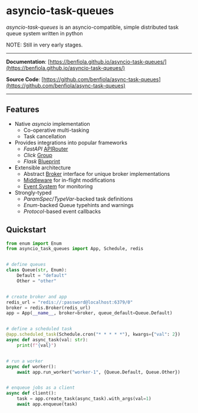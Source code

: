 # asyncio-task-queues

_asyncio-task-queues_ is an asyncio-compatible, simple distributed task queue system written in python

NOTE: Still in very early stages.

---

**Documentation**: [https://benfiola.github.io/asyncio-task-queues/](https://benfiola.github.io/asyncio-task-queues/)

**Source Code**: [https://github.com/benfiola/async-task-queues](https://github.com/benfiola/async-task-queues)

---

## Features

- Native _asyncio_ implementation
  - Co-operative multi-tasking
  - Task cancellation
- Provides integrations into popular frameworks
  - _FastAPI_ [APIRouter](./asyncio_task_queues/fastapi.py)
  - _Click_ [Group](./asyncio_task_queues/click.py)
  - _Flask_ [Blueprint](./asyncio_task_queues/flask.py)
- Extensible architecture
  - Abstract [Broker](./asyncio_task_queues/broker.py) interface for unique broker implementations
  - [Middleware](./asyncio_task_queues/middleware.py) for in-flight modifications
  - [Event System](./asyncio_task_queues/event.py) for monitoring
- Strongly-typed
  - _ParamSpec_/_TypeVar_-backed task definitions
  - _Enum_-backed Queue typehints and warnings
  - _Protocol_-based event callbacks

## Quickstart

```python
from enum import Enum
from asyncio_task_queues import App, Schedule, redis


# define queues
class Queue(str, Enum):
    Default = "default"
    Other = "other"


# create broker and app
redis_url = "redis://:password@localhost:6379/0"
broker = redis.Broker(redis_url)
app = App(__name__, broker=broker, queue_default=Queue.Default)


# define a scheduled task
@app.scheduled_task(Schedule.cron("* * * * *"), kwargs={"val": 2})
async def async_task(val: str):
    print(f"{val}")


# run a worker
async def worker():
    await app.run_worker("worker-1", {Queue.Default, Queue.Other})


# enqueue jobs as a client
async def client():
    task = app.create_task(async_task).with_args(val=1)
    await app.enqueue(task)
```
